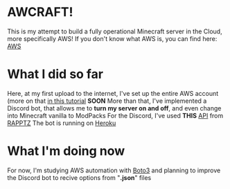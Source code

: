 # AWCRAFT!
This is my attempt to build a fully operational Minecraft server in the Cloud, more specifically AWS!
 If you don't know what AWS is, you can find here: [AWS](https://aws.amazon.com/)
# What I did so far
  Here, at my first upload to the internet, I've set up the entire AWS account (more on that [in this tutorial](soon) **SOON**
  More than that, I've implemented a Discord bot, that allows me to **turn my server on and off**, and even change into Minecraft vanilla to ModPacks
For the Discord, I've used **THIS** [API](https://github.com/Rapptz/discord.py) from [RAPPTZ](https://github.com/Rapptz)
	The bot is running on [Heroku](https://www.heroku.com/)
# What I'm doing now
 For now, I'm studying AWS automation with [Boto3](https://boto3.amazonaws.com/v1/documentation/api/latest/index.html) and planning to improve the Discord bot to recive options from "**.json**" files
